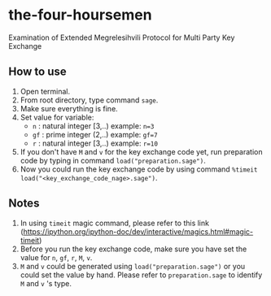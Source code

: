 # the-four-hoursemen
Examination of Extended Megrelesihvili Protocol for Multi Party Key Exchange

## How to use
1. Open terminal.
2. From root directory, type command `sage`.
3. Make sure everything is fine.
4. Set value for variable:
    - `n`  : natural integer [3,..) example: `n=3`
    - `gf` : prime integer (2,..) example: `gf=7`
    - `r`  : natural integer [3,..) example: `r=10`
5. If you don't have `M` and `v` for the key exchange code yet, run preparation code by typing in command `load("preparation.sage")`.
6. Now you could run the key exchange code by using command `%timeit load("<key_exchange_code_nage>.sage")`.

## Notes
1. In using `timeit` magic command, please refer to this link (https://ipython.org/ipython-doc/dev/interactive/magics.html#magic-timeit)
2. Before you run the key exchange code, make sure you have set the value for `n`, `gf`, `r`, `M`, `v`.
3. `M` and `v` could be generated using `load("preparation.sage")` or you could set the value by hand.
Please refer to `preparation.sage` to identify `M` and `v` 's type.
